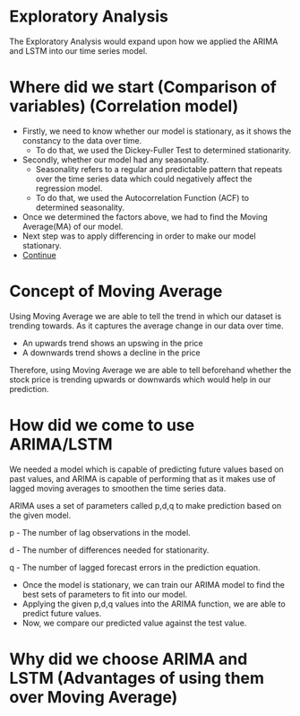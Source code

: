 # Exploratory Analysis
The Exploratory Analysis would expand upon how we applied the ARIMA and LSTM into our time series model.

# Where did we start (Comparison of variables) (Correlation model)
* Firstly, we need to know whether our model is stationary, as it shows the constancy to the data over time.
  * To do that, we used the Dickey-Fuller Test to determined stationarity.
* Secondly, whether our model had any seasonality.
  * Seasonality refers to a regular and predictable pattern that repeats over the time series data which could negatively affect the regression model.
  * To do that, we used the Autocorrelation Function (ACF) to determined seasonality.
* Once we determined the factors above, we had to find the Moving Average(MA) of our model.
* Next step was to apply differencing in order to make our model stationary.
* <a href="#continue">Continue</a>

# Concept of Moving Average
Using Moving Average we are able to tell the trend in which our dataset is trending towards. As it captures the average change in our data over time.
* An upwards trend shows an upswing in the price
* A downwards trend shows a decline in the price

Therefore, using Moving Average we are able to tell beforehand whether the stock price is trending upwards or downwards which would help in our prediction.

# How did we come to use ARIMA/LSTM
We needed a model which is capable of predicting future values based on past values, and ARIMA is capable of performing that as it makes use of lagged moving averages to smoothen the time series data.

ARIMA uses a set of parameters called p,d,q to make prediction based on the given model. 

p - The number of lag observations in the model.

d - The number of differences needed for stationarity.

q - The number of lagged forecast errors in the prediction equation.

<div id="continue"></div>

* Once the model is stationary, we can train our ARIMA model to find the best sets of parameters to fit into our model.
* Applying the given p,d,q values into the ARIMA function, we are able to predict future values.
* Now, we compare our predicted value against the test value.

# Why did we choose ARIMA and LSTM (Advantages of using them over Moving Average)
# 

